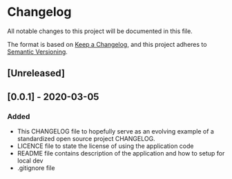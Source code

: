 # Changelog
All notable changes to this project will be documented in this file.

The format is based on [Keep a Changelog](https://keepachangelog.com/en/1.0.0/),
and this project adheres to [Semantic Versioning](https://semver.org/spec/v2.0.0.html).

## [Unreleased]

## [0.0.1] - 2020-03-05
### Added
- This CHANGELOG file to hopefully serve as an evolving example of a
  standardized open source project CHANGELOG.
- LICENCE file to state the license of using the application code
- README file contains description of the application and how to setup for local dev
- .gitignore file